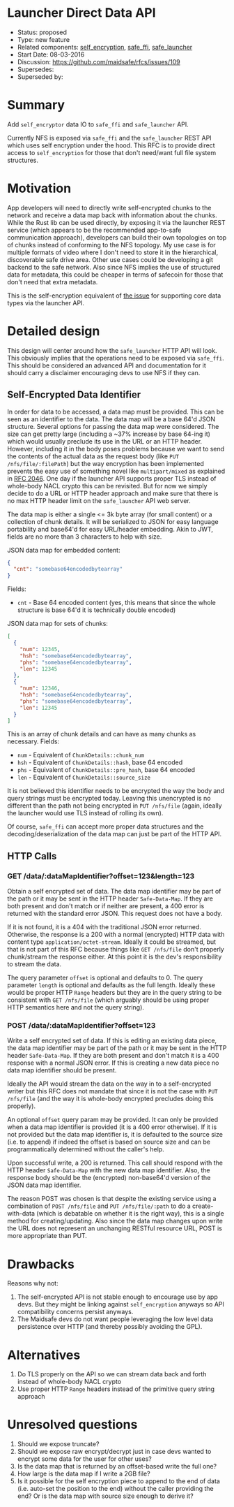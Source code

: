 # Launcher Direct Data API


- Status: proposed
- Type: new feature
- Related components: [self\_encryption](https://github.com/maidsafe/self_encryption),
  [safe\_ffi](https://github.com/maidsafe/safe_ffi), [safe\_launcher](https://github.com/maidsafe/safe_launcher)
- Start Date: 08-03-2016
- Discussion: https://github.com/maidsafe/rfcs/issues/109
- Supersedes:
- Superseded by:

# Summary

Add `self_encryptor` data IO to `safe_ffi` and `safe_launcher` API.

Currently NFS is exposed via `safe_ffi` and the `safe_launcher` REST API which uses self encryption under the hood. This
RFC is to provide direct access to `self_encryption` for those that don't need/want full file system structures.

# Motivation

App developers will need to directly write self-encrypted chunks to the network and receive a data map back with
information about the chunks. While the Rust lib can be used directly, by exposing it via the launcher REST service
(which appears to be the recommended app-to-safe communication approach), developers can build their own topologies on
top of chunks instead of conforming to the NFS topology. My use case is for multiple formats of video where I don't need
to store it in the hierarchical, discoverable safe drive area. Other use cases could be developing a git backend to the
safe network. Also since NFS implies the use of structured data for metadata, this could be cheaper in terms of safecoin
for those that don't need that extra metadata.

This is the self-encryption equivalent of [the issue](https://github.com/maidsafe/rfcs/issues/77) for supporting core
data types via the launcher API.

# Detailed design

This design will center around how the `safe_launcher` HTTP API will look. This obviously implies that the operations
need to be exposed via `safe_ffi`. This should be considered an advanced API and documentation for it should carry a
disclaimer encouraging devs to use NFS if they can.

## Self-Encrypted Data Identifier

In order for data to be accessed, a data map must be provided. This can be seen as an identifier to the data. The data
map will be a base 64'd JSON structure. Several options for passing the data map were considered. The size can get
pretty large (including a ~37% increase by base 64-ing it) which would usually preclude its use in the URL or an HTTP
header. However, including it in the body poses problems because we want to send the contents of the actual data as the
request body (like `PUT /nfs/file/:filePath`) but the way encryption has been implemented prevents the easy use of
something novel like `multipart/mixed` as explained in [RFC 2046](https://tools.ietf.org/html/rfc2046#section-5.1). One
day if the launcher API supports proper TLS instead of whole-body NACL crypto this can be revisited. But for now we
simply decide to do a URL or HTTP header approach and make sure that there is no max HTTP header limit on the
`safe_launcher` API web server.

The data map is either a single <= 3k byte array (for small content) or a collection of chunk details. It will be
serialized to JSON for easy language portability and base64'd for easy URL/header embedding. Akin to JWT, fields are no
more than 3 characters to help with size.

JSON data map for embedded content:

```json
{
  "cnt": "somebase64encodedbytearray"
}
```

Fields:

* `cnt` - Base 64 encoded content (yes, this means that since the whole structure is base 64'd it is technically double
  encoded)

JSON data map for sets of chunks:

```json
[
  {
    "num": 12345,
    "hsh": "somebase64encodedbytearray",
    "phs": "somebase64encodedbytearray",
    "len": 12345
  },
  {
    "num": 12346,
    "hsh": "somebase64encodedbytearray",
    "phs": "somebase64encodedbytearray",
    "len": 12345
  }
]
```

This is an array of chunk details and can have as many chunks as necessary. Fields:

* `num` - Equivalent of `ChunkDetails::chunk_num`
* `hsh` - Equivalent of `ChunkDetails::hash`, base 64 encoded
* `phs` - Equivalent of `ChunkDetails::pre_hash`, base 64 encoded
* `len` - Equivalent of `ChunkDetails::source_size`

It is not believed this identifier needs to be encrypted the way the body and query strings must be encrypted today.
Leaving this unencrypted is no different than the path not being encrypted in `PUT /nfs/file` (again, ideally the
launcher would use TLS instead of rolling its own).

Of course, `safe_ffi` can accept more proper data structures and the decoding/deserialization of the data map can just
be part of the HTTP API.

## HTTP Calls

### GET /data/:dataMapIdentifier?offset=123&length=123

Obtain a self encrypted set of data. The data map identifier may be part of the path or it may be sent in the HTTP
header `Safe-Data-Map`. If they are both present and don't match or if neither are present, a 400 error is returned with
the standard error JSON. This request does not have a body.

If it is not found, it is a 404 with the traditional JSON error returned. Otherwise, the response is a 200 with a normal
(encrypted) HTTP data with content type `application/octet-stream`. Ideally it could be streamed, but that is not part
of this RFC because things like `GET /nfs/file` don't properly chunk/stream the response either. At this point it is the
dev's responsibility to stream the data.

The query parameter `offset` is optional and defaults to 0. The query parameter `length` is optional and defaults as the
full length. Ideally these would be proper HTTP `Range` headers but they are in the query string to be consistent with
`GET /nfs/file` (which arguably should be using proper HTTP semantics here and not the query string).

### POST /data/:dataMapIdentifier?offset=123

Write a self encrypted set of data. If this is editing an existing data piece, the data map identifier may be part of
the path or it may be sent in the HTTP header `Safe-Data-Map`. If they are both present and don't match it is a 400
response with a normal JSON error. If this is creating a new data piece no data map identifier should be present.

Ideally the API would stream the data on the way in to a self-encrypted writer but this RFC does not mandate that since
it is not the case with `PUT /nfs/file` (and the way it is whole-body encrypted precludes doing this properly).

An optional `offset` query param may be provided. It can only be provided when a data map identifier is provided (it is
a 400 error otherwise). If it is not provided but the data map identifier is, it is defaulted to the source size (i.e.
to append) if indeed the offset is based on source size and can be programmatically determined without the caller's
help.

Upon successful write, a 200 is returned. This call should respond with the HTTP header `Safe-Data-Map` with the new
data map identifier. Also, the response body should be the (encrypted) non-base64'd version of the JSON data map
identifier.

The reason POST was chosen is that despite the existing service using a combination of `POST /nfs/file` and
`PUT /nfs/file/:path` to do a create-with-data (which is debatable on whether it is the right way), this is a single
method for creating/updating. Also since the data map changes upon write the URL does not represent an unchanging
RESTful resource URL, POST is more appropriate than PUT.

# Drawbacks

Reasons why not:

1. The self-encrypted API is not stable enough to encourage use by app devs. But they might be linking against
   `self_encryption` anyways so API compatibility concerns persist anyways.
1. The Maidsafe devs do not want people leveraging the low level data persistence over HTTP (and thereby possibly
   avoiding the GPL).

# Alternatives

1. Do TLS properly on the API so we can stream data back and forth instead of whole-body NACL crypto
1. Use proper HTTP `Range` headers instead of the primitive query string approach

# Unresolved questions

1. Should we expose truncate?
1. Should we expose raw encrypt/decrypt just in case devs wanted to encrypt some data for the user for other uses?
1. Is the data map that is returned by an offset-based write the full one?
1. How large is the data map if I write a 2GB file?
1. Is it possible for the self encryption piece to append to the end of data (i.e. auto-set the position to the end)
   without the caller providing the end? Or is the data map with source size enough to derive it?
